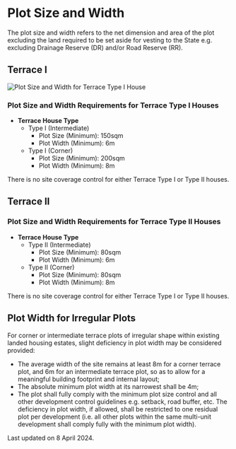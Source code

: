 # Plot Size and Width

The plot size and width refers to the net dimension and area of the plot excluding the land required to be set aside for vesting to the State e.g. excluding Drainage Reserve (DR) and/or Road Reserve (RR).

## Terrace I

![Plot Size and Width for Terrace Type I House](https://www.ura.gov.sg/-/media/Corporate/Guidelines/Development-control/Landed-Housing/TH01_Plot_Size_Width_Terrace_1.jpg?h=100%25&w=100%25)

### Plot Size and Width Requirements for Terrace Type I Houses
- **Terrace House Type**
  - Type I (Intermediate)
    - Plot Size (Minimum): 150sqm
    - Plot Width (Minimum): 6m
  - Type I (Corner)
    - Plot Size (Minimum): 200sqm
    - Plot Width (Minimum): 8m

There is no site coverage control for either Terrace Type I or Type II houses.

## Terrace II

### Plot Size and Width Requirements for Terrace Type II Houses
- **Terrace House Type**
  - Type II (Intermediate)
    - Plot Size (Minimum): 80sqm
    - Plot Width (Minimum): 6m
  - Type II (Corner)
    - Plot Size (Minimum): 80sqm
    - Plot Width (Minimum): 8m

There is no site coverage control for either Terrace Type I or Type II houses.

## Plot Width for Irregular Plots

For corner or intermediate terrace plots of irregular shape within existing landed housing estates, slight deficiency in plot width may be considered provided:
- The average width of the site remains at least 8m for a corner terrace plot, and 6m for an intermediate terrace plot, so as to allow for a meaningful building footprint and internal layout;
- The absolute minimum plot width at its narrowest shall be 4m;
- The plot shall fully comply with the minimum plot size control and all other development control guidelines e.g. setback, road buffer, etc.
The deficiency in plot width, if allowed, shall be restricted to one residual plot per development (i.e. all other plots within the same multi-unit development shall comply fully with the minimum plot width).

Last updated on 8 April 2024.
